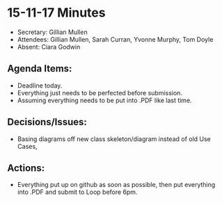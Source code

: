 ﻿# 15-11-17 Minutes

* Secretary: Gillian Mullen
* Attendees: Gillian Mullen, Sarah Curran, Yvonne Murphy, Tom Doyle
* Absent: Ciara Godwin


## Agenda Items:
* Deadline today.
* Everything just needs to be perfected before submission.
* Assuming everything needs to be put into .PDF like last time.


## Decisions/Issues:
* Basing diagrams off new class skeleton/diagram instead of old Use Cases,


## Actions:
* Everything put up on github as soon as possible, then put everything into .PDF and submit to Loop before 6pm.
